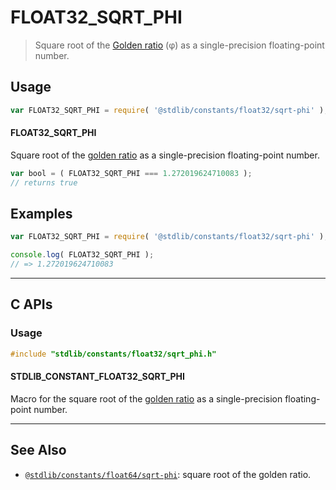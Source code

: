 <!--

@license Apache-2.0

Copyright (c) 2024 The Stdlib Authors.

Licensed under the Apache License, Version 2.0 (the "License");
you may not use this file except in compliance with the License.
You may obtain a copy of the License at

   http://www.apache.org/licenses/LICENSE-2.0

Unless required by applicable law or agreed to in writing, software
distributed under the License is distributed on an "AS IS" BASIS,
WITHOUT WARRANTIES OR CONDITIONS OF ANY KIND, either express or implied.
See the License for the specific language governing permissions and
limitations under the License.

-->

# FLOAT32_SQRT_PHI

> Square root of the [Golden ratio][@stdlib/constants/float32/phi] (φ) as a single-precision floating-point number.

<section class="usage">

## Usage

```javascript
var FLOAT32_SQRT_PHI = require( '@stdlib/constants/float32/sqrt-phi' );
```

#### FLOAT32_SQRT_PHI

Square root of the [golden ratio][@stdlib/constants/float32/phi] as a single-precision floating-point number.

```javascript
var bool = ( FLOAT32_SQRT_PHI === 1.272019624710083 );
// returns true
```

</section>

<!-- /.usage -->

<section class="examples">

## Examples

<!-- TODO: better example -->

<!-- eslint no-undef: "error" -->

```javascript
var FLOAT32_SQRT_PHI = require( '@stdlib/constants/float32/sqrt-phi' );

console.log( FLOAT32_SQRT_PHI );
// => 1.272019624710083
```

</section>

<!-- /.examples -->

<!-- C interface documentation. -->

* * *

<section class="c">

## C APIs

<!-- Section to include introductory text. Make sure to keep an empty line after the intro `section` element and another before the `/section` close. -->

<section class="intro">

</section>

<!-- /.intro -->

<!-- C usage documentation. -->

<section class="usage">

### Usage

```c
#include "stdlib/constants/float32/sqrt_phi.h"
```

#### STDLIB_CONSTANT_FLOAT32_SQRT_PHI

Macro for the square root of the [golden ratio][@stdlib/constants/float32/phi] as a single-precision floating-point number.

</section>

<!-- /.usage -->

<!-- C API usage notes. Make sure to keep an empty line after the `section` element and another before the `/section` close. -->

<section class="notes">

</section>

<!-- /.notes -->

<!-- C API usage examples. -->

<section class="examples">

</section>

<!-- /.examples -->

</section>

<!-- /.c -->

<!-- Section for related `stdlib` packages. Do not manually edit this section, as it is automatically populated. -->

<section class="related">

* * *

## See Also

-   <span class="package-name">[`@stdlib/constants/float64/sqrt-phi`][@stdlib/constants/float64/sqrt-phi]</span><span class="delimiter">: </span><span class="description">square root of the golden ratio.</span>

</section>

<!-- /.related -->

<!-- Section for all links. Make sure to keep an empty line after the `section` element and another before the `/section` close. -->

<section class="links">

[@stdlib/constants/float32/phi]: https://github.com/stdlib-js/constants/tree/main/float32/phi

<!-- <related-links> -->

[@stdlib/constants/float64/sqrt-phi]: https://github.com/stdlib-js/constants/tree/main/float64/sqrt-phi

<!-- </related-links> -->

</section>

<!-- /.links -->

